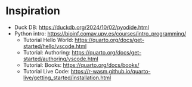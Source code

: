 # Inspiration 

- Duck DB: https://duckdb.org/2024/10/02/pyodide.html 
- Python intro: https://bioinf.comav.upv.es/courses/intro_programming/ 
    - Tutorial Hello World: https://quarto.org/docs/get-started/hello/vscode.html 
    - Tutorial: Authoring: https://quarto.org/docs/get-started/authoring/vscode.html 
    - Tutorial: Books: https://quarto.org/docs/books/ 
    - Tutorial Live Code: https://r-wasm.github.io/quarto-live/getting_started/installation.html 